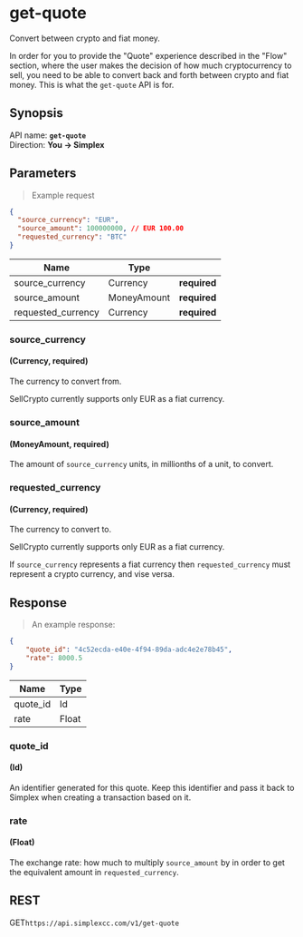 # get-quote #

Convert between crypto and fiat money.

In order for you to provide the "Quote" experience described in the "Flow" section, where the user makes the decision of how much cryptocurrency to sell, you need to be able to convert back and forth between crypto and fiat money. This is what the `get-quote` API is for.

## Synopsis ##

API name: **`get-quote`**  
Direction: **You &rarr; Simplex**

## Parameters ##

> Example request

```json
{
  "source_currency": "EUR",
  "source_amount": 100000000, // EUR 100.00
  "requested_currency": "BTC"
}
```

Name               | Type        |   |
------------------ | ----------- | - |
source_currency    | Currency    | **required**
source_amount      | MoneyAmount | **required**
requested_currency | Currency    | **required**

### source_currency ###
#### (Currency, **required**)

The currency to convert from.

<aside class="notice">
SellCrypto currently supports only EUR as a fiat currency.
</aside>

### source_amount ###
#### (MoneyAmount, **required**)

The amount of `source_currency` units, in millionths of a unit, to convert.

### requested_currency ###
#### (Currency, **required**)

The currency to convert to.

<aside class="notice">
SellCrypto currently supports only EUR as a fiat currency.
</aside>

If `source_currency` represents a fiat currency then `requested_currency` must represent a crypto currency, and vise versa.

## Response ##

> An example response:

```json
{
    "quote_id": "4c52ecda-e40e-4f94-89da-adc4e2e78b45",
    "rate": 8000.5
}
```

Name     | Type
-------- | ----
quote_id | Id
rate     | Float

### quote_id ###
#### (Id)

An identifier generated for this quote. Keep this identifier and pass it back to Simplex when creating a transaction based on it.

### rate ###
#### (Float)

The exchange rate: how much to multiply `source_amount` by in order to get the equivalent amount in `requested_currency`.

## REST ##

<span class="http-verb http-get">GET</span>`https://api.simplexcc.com/v1/get-quote`

[modeline]: # ( vim: set ts=2 sw=2 expandtab wrap linebreak: )
